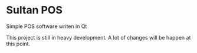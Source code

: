 # Sultan POS
Simple POS software writen in Qt

This project is still in heavy development. A lot of changes will be happen at this point.

